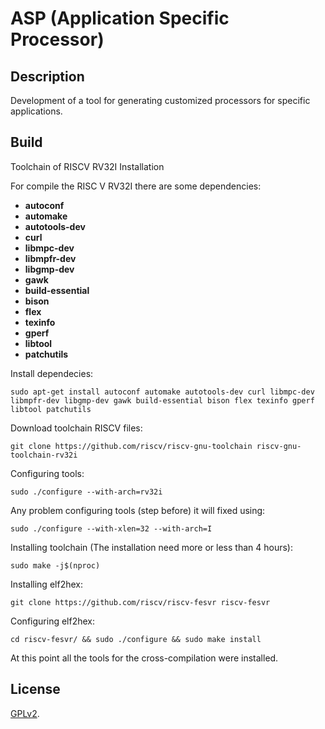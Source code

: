 # ASP (Application Specific Processor)

## Description
Development of a tool for generating customized processors for specific applications.

## Build

Toolchain of RISCV RV32I Installation

For compile the RISC V RV32I there are some dependencies:

- **autoconf**
- **automake**
- **autotools-dev**
- **curl**
- **libmpc-dev**
- **libmpfr-dev**
- **libgmp-dev**
- **gawk**
- **build-essential**
- **bison**
- **flex**
- **texinfo**
- **gperf**
- **libtool**
- **patchutils**

Install dependecies:
```console
sudo apt-get install autoconf automake autotools-dev curl libmpc-dev libmpfr-dev libgmp-dev gawk build-essential bison flex texinfo gperf libtool patchutils
```

Download toolchain RISCV files:
```console
git clone https://github.com/riscv/riscv-gnu-toolchain riscv-gnu-toolchain-rv32i
```
Configuring tools:
```console
sudo ./configure --with-arch=rv32i
```

Any problem configuring tools (step before) it will fixed using:
```console
sudo ./configure --with-xlen=32 --with-arch=I
```

Installing toolchain (The installation need more or less than 4 hours):
```console
sudo make -j$(nproc)
```

Installing elf2hex:
```console
git clone https://github.com/riscv/riscv-fesvr riscv-fesvr
```

Configuring elf2hex:
```console
cd riscv-fesvr/ && sudo ./configure && sudo make install
```

At this point all the tools for the cross-compilation were installed.


## License

[GPLv2](./LICENSE).


